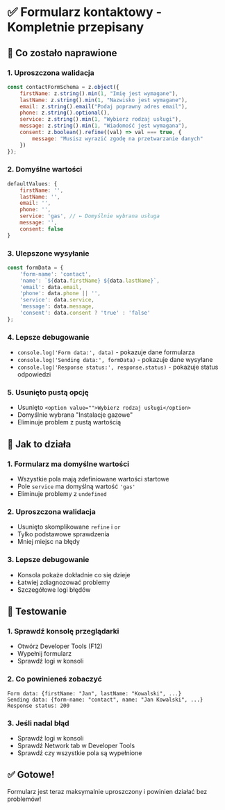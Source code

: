 # ✅ Formularz kontaktowy - Kompletnie przepisany

## 🔧 Co zostało naprawione

### **1. Uproszczona walidacja**
```javascript
const contactFormSchema = z.object({
    firstName: z.string().min(1, "Imię jest wymagane"),
    lastName: z.string().min(1, "Nazwisko jest wymagane"),
    email: z.string().email("Podaj poprawny adres email"),
    phone: z.string().optional(),
    service: z.string().min(1, "Wybierz rodzaj usługi"),
    message: z.string().min(1, "Wiadomość jest wymagana"),
    consent: z.boolean().refine((val) => val === true, {
        message: "Musisz wyrazić zgodę na przetwarzanie danych"
    })
});
```

### **2. Domyślne wartości**
```javascript
defaultValues: {
    firstName: '',
    lastName: '',
    email: '',
    phone: '',
    service: 'gas', // ← Domyślnie wybrana usługa
    message: '',
    consent: false
}
```

### **3. Ulepszone wysyłanie**
```javascript
const formData = {
    'form-name': 'contact',
    'name': `${data.firstName} ${data.lastName}`,
    'email': data.email,
    'phone': data.phone || '',
    'service': data.service,
    'message': data.message,
    'consent': data.consent ? 'true' : 'false'
};
```

### **4. Lepsze debugowanie**
- `console.log('Form data:', data)` - pokazuje dane formularza
- `console.log('Sending data:', formData)` - pokazuje dane wysyłane
- `console.log('Response status:', response.status)` - pokazuje status odpowiedzi

### **5. Usunięto pustą opcję**
- Usunięto `<option value="">Wybierz rodzaj usługi</option>`
- Domyślnie wybrana "Instalacje gazowe"
- Eliminuje problem z pustą wartością

## 🎯 Jak to działa

### **1. Formularz ma domyślne wartości**
- Wszystkie pola mają zdefiniowane wartości startowe
- Pole `service` ma domyślną wartość `'gas'`
- Eliminuje problemy z `undefined`

### **2. Uproszczona walidacja**
- Usunięto skomplikowane `refine` i `or`
- Tylko podstawowe sprawdzenia
- Mniej miejsc na błędy

### **3. Lepsze debugowanie**
- Konsola pokaże dokładnie co się dzieje
- Łatwiej zdiagnozować problemy
- Szczegółowe logi błędów

## 🚀 Testowanie

### **1. Sprawdź konsolę przeglądarki**
- Otwórz Developer Tools (F12)
- Wypełnij formularz
- Sprawdź logi w konsoli

### **2. Co powinieneś zobaczyć**
```
Form data: {firstName: "Jan", lastName: "Kowalski", ...}
Sending data: {form-name: "contact", name: "Jan Kowalski", ...}
Response status: 200
```

### **3. Jeśli nadal błąd**
- Sprawdź logi w konsoli
- Sprawdź Network tab w Developer Tools
- Sprawdź czy wszystkie pola są wypełnione

## ✅ Gotowe!

Formularz jest teraz maksymalnie uproszczony i powinien działać bez problemów!
